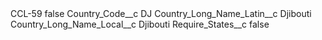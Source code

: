 <?xml version="1.0" encoding="UTF-8"?>
<CustomMetadata xmlns="http://soap.sforce.com/2006/04/metadata" xmlns:xsi="http://www.w3.org/2001/XMLSchema-instance" xmlns:xsd="http://www.w3.org/2001/XMLSchema">
    <label>CCL-59</label>
    <protected>false</protected>
    <values>
        <field>Country_Code__c</field>
        <value xsi:type="xsd:string">DJ</value>
    </values>
    <values>
        <field>Country_Long_Name_Latin__c</field>
        <value xsi:type="xsd:string">Djibouti</value>
    </values>
    <values>
        <field>Country_Long_Name_Local__c</field>
        <value xsi:type="xsd:string">Djibouti</value>
    </values>
    <values>
        <field>Require_States__c</field>
        <value xsi:type="xsd:boolean">false</value>
    </values>
</CustomMetadata>
